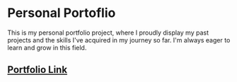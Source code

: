 # Personal Portoflio

This is my personal portfolio project, where I proudly display my past projects and the skills I've acquired in my journey so far. I'm always eager to learn and grow in this field.

## [Portfolio Link](https://edinsikira.com/)
